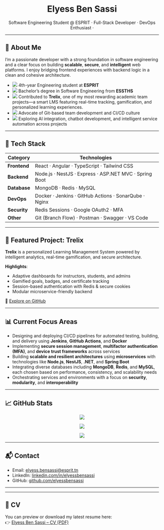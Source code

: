 <h1 align="center">Elyess Ben Sassi</h1>
<p align="center">
  Software Engineering Student @ ESPRIT · Full-Stack Developer · DevOps Enthusiast ·
</p>

---

## 🧭 About Me

I’m a passionate developer with a strong foundation in software engineering and a clear focus on building **scalable**, **secure**, and **intelligent** web platforms. I enjoy bridging frontend experiences with backend logic in a clean and cohesive architecture.

- <img src="https://img.shields.io/badge/ESPRIT-Engineering_Student-blue?style=flat-square&logo=graduation-cap&logoColor=white" /> 4th-year Engineering student at **ESPRIT**
- <img src="https://img.shields.io/badge/ESSTHS-Bachelor_in_Software_Engineering-lightgrey?style=flat-square&logo=book&logoColor=white" /> Bachelor’s degree in Software Engineering from **ESSTHS**
- <img src="https://img.shields.io/badge/Trelix-Team_Project-green?style=flat-square&logo=github&logoColor=white" /> Contributed to **Trelix**, one of my most rewarding academic team projects—a smart LMS featuring real-time tracking, gamification, and personalized learning experiences.
- <img src="https://img.shields.io/badge/Team_Git_CI%2FCD-Collaborator-blueviolet?style=flat-square&logo=git&logoColor=white" /> Advocate of Git-based team development and CI/CD culture
- <img src="https://img.shields.io/badge/AI_Integration-Chatbots_&_Smart_Services-yellow?style=flat-square&logo=openai&logoColor=white" /> Exploring AI integration, chatbot development, and intelligent service automation across projects

---

## 💼 Tech Stack

| Category     | Technologies |
|--------------|--------------|
| **Frontend** | React · Angular · TypeScript · Tailwind CSS |
| **Backend**  | Node.js · NestJS · Express · ASP.NET MVC · Spring Boot |
| **Database** | MongoDB · Redis · MySQL |
| **DevOps**   | Docker · Jenkins · GitHub Actions · SonarQube · Nginx |
| **Security** | Redis Sessions · Google OAuth2 · MFA |
| **Other**    | Git (Branch Flow) · Postman · Swagger · VS Code |

---

## 🚀 Featured Project: Trelix

**Trelix** is a personalized Learning Management System powered by intelligent analytics, real-time gamification, and secure architecture.

**Highlights**:
- Adaptive dashboards for instructors, students, and admins
- Gamified goals, badges, and certificate tracking
- Session-based authentication with Redis & secure cookies
- Modular microservice-friendly backend

🔗 [Explore on GitHub](https://github.com/EyaNehdi/E-Learning_IntegratedLMS)

---

## 📊 Current Focus Areas

- Designing and deploying CI/CD pipelines for automated testing, building, and delivery using **Jenkins**, **GitHub Actions**, and **Docker**
- Implementing **secure session management**, **multifactor authentication (MFA)**, and **device trust frameworks** across services
- Building **scalable and resilient architectures** using **microservices** with technologies like **Node.js**, **NestJS**, **.NET**, and **Spring Boot**
- Integrating diverse databases including **MongoDB**, **Redis**, and **MySQL**, each chosen based on performance, consistency, and scalability needs
- Orchestrating services and environments with a focus on **security**, **modularity**, and **interoperability**

---

## 📈 GitHub Stats

<p align="center">
  <img src="https://github-readme-stats.vercel.app/api?username=elyessbensassi&show_icons=true&theme=tokyonight&hide_title=true&count_private=true" />
</p>

<p align="center">
  <img src="https://github-readme-streak-stats.herokuapp.com/?user=elyessbensassi&theme=tokyonight&hide_border=true" />
</p>

<p align="center">
  <img src="https://github-readme-stats.vercel.app/api/top-langs/?username=elyessbensassi&layout=compact&theme=tokyonight" />
</p>

---

## 📬 Contact

- Email: [elyess.bensassi@esprit.tn](mailto:elyess.bensassi@esprit.tn)  
- LinkedIn: [linkedin.com/in/elyessbensassi](https://www.linkedin.com/in/elyess-ben-sassi-7a7253224/)  
- GitHub: [github.com/elyessbensassi](https://github.com/elyessbensassi)

---
---

## 📄 CV

You can preview or download my latest resume here:  
👉 [Elyess Ben Sassi – CV (PDF)](https://github.com/elyessbensassi/elyessbensassi/blob/main/ElyessBenSassi_CV_2025Update.pdf)

